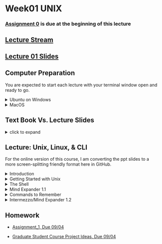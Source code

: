 # Week01 UNIX

### [Assignment 0](https://github.com/tamucc-comp-bio-2020/classroom_repo/blob/master/assignments/assignment_0.md) is due at the beginning of this lecture

## [Lecture Stream](https://tamucc.webex.com/recordingservice/sites/tamucc/recording/playback/89d7a9cb258e4750a09f346800aceb31)

## [Lecture 01 Slides](Week01_files/Lecture01_WelcomeToTheMatrix.pdf)

## Computer Preparation

You are expected to start each lecture with your terminal window open and ready to go.

<details><summary>Ubuntu on Windows</summary>
<p>

  * If the Ubuntu app is not installed, then follow [these instructions](https://github.com/cbirdlab/wlsUBUNTU_settings/blob/master/README.md)
  
  * Log into your Ubuntu terminal.  _We will not use `gitbash` unless you can't get Ubuntu running._ After logging in, You are in your home directory. 
     
  * If the `CSB` directory does not exist in your home directory (check with `ls`), then run the following code to clone the `CSB` repository into your home directory:
  
    ```bash
    git clone https://github.com/CSB-book/CSB.git
    ```
  * It's always a good idea to keep your apps in `Ubuntu` up to date. _The first time you do this, it could take a long time to finish. After that, if you do this when you log in, it should go quickly._
    ```bash
    sudo apt update
    sudo apt upgrade
    ```
    

</p>
</details>

<details><summary>MacOS</summary>
<p>
 
  * Open a terminal window
  
  * If you haven't already, install [homebrew](https://brew.sh/).  You will be able to use homebrew to install linux software, such as `tree`, which is used in the slide show.
  

</p>
</details>


## Text Book Vs. Lecture Slides

<details><summary>click to expand</summary>
<p>

* The [**Lecture_01 Slides**](Week01_files/Lecture01_WelcomeToTheMatrix.pdf) closely follow the book but there is some additional information that is not provided in the book (and vice versa). In the lecture slides, the `code blocks` are represented by green text on a black background, mimicking the terminal.

</p>
</details>


## Lecture: Unix, Linux, & CLI

For the online version of this course, I am converting the ppt slides to a more screen-splitting friendly format here in GitHub.

<details><summary>Introduction</summary>
<p>

### [Linux](https://en.wikipedia.org/wiki/Linux) is a Free & Open Source Version of the [UNIX](https://en.wikipedia.org/wiki/Unix) Operating System

![Common Operating Systems](Week01_files/os.png)

* An [operating system](https://en.wikipedia.org/wiki/Operating_system) is the primary interface between you and the computer

* [Open source](https://en.wikipedia.org/wiki/Open_source) is a decentralized development model where all aspects of a project are viewable and generally free to use

* Linux is free

  * [Supercomputers](https://en.wikipedia.org/wiki/Supercomputer) typically use it

  * Useful text manipulation tools

---

### The 2 Primary Methods of Interfacing with Computers

#### 1. Graphical User Interface ([GUI](https://en.wikipedia.org/wiki/Graphical_user_interface))

A mouse or you finger is used to interface with images on a screen.

![](Week01_files/mouse.png)

![](Week01_files/gui.png)


#### 2. Command-line Interface ([CLI](https://en.wikipedia.org/wiki/Command-line_interface))

A keyboard is used to type commands into the computer and computer gives feedback on the screen.

![](Week01_files/keyboard.png)

![](Week01_files/cli.png)

---

### Why use [CLI](https://en.wikipedia.org/wiki/Command-line_interface) Linux?

![](Week01_files/morpheus.png)

* Free

* Automation

* Flexibility

* Powerful

* Designed for developers

* Supercomputers use it

* Many software tools for biologists

* Large body of support online

---

### The [UNIX Philosophy](https://en.wikipedia.org/wiki/Unix_philosophy)

![](Week01_files/unixguys.png)
![](Week01_files/unixphilosophy.png)

![](Week01_files/pipeline.png)

* One program ([command](https://en.wikipedia.org/wiki/List_of_Unix_commands)) does one thing

* All programs accept input as a text stream and output a modified [text stream](https://en.wikipedia.org/wiki/Standard_streams)

* Programs can be linked together into serial [pipelines](https://en.wikipedia.org/wiki/Pipeline_(Unix)) to achieve complex results

---

### Documentation of Linux [CLI](https://en.wikipedia.org/wiki/Command-line_interface) Pipelines Facilitate Scientific Reproducibility and Long-Term Efficiency

Comparison of [GUI](https://en.wikipedia.org/wiki/Graphical_user_interface) and [CLI](https://en.wikipedia.org/wiki/Command-line_interface) for manipulating data

![](Week01_files/guiVScli.png)

---


</p>
</details>

<details><summary>Getting Started with Unix</summary>
<p>

### Open A Terminal Window

Windows:  Search Windows Terminal and Open

![](Week01_files/open_ubuntu-terminal.png)

<details><summary>Adjusting Windows Terminal Settings</summary>
<p>

Windows: Make Ubuntu the default terminal app

![](Week01_files/terminal_default.png)

Windows: Ubuntu settings can be adjusted, such as startup dir

![](Week01_files/terminal_settings.png)

</p>
</details>

MacOS: Search Terminal and Open

![](Week01_files/open_mac-terminal.png)

---

### The [Directory Structure](https://en.wikipedia.org/wiki/Directory_structure) is the Organization of Files and Folders (aka Directories) In Your Computer

WIN10 File Explorer

![](Week01_files/win10_file-explorer.png)

Ubuntu Terminal

![](Week01_files/ubuntu_terminal.png)

The CLI forces you to start memorizing where your files are and what they are named. This causes 95% of the difficulties in learning CLI, so start memorizing to your directory structure.  It is also a good idea to be deliberate and organized when creating new directories and files.

We will use [code blocks](https://en.wikipedia.org/wiki/Block_(programming)) to let you know when and what to type into your CLI. Here, please enter the commands `pwd` and then `ls` into your terminal.

```bash
pwd
ls
```

`pwd` lists the present working directory

`ls` lists the contents of the present working directory

Pro tip: clear the screen with `ctrl + L` keystroke

---

### Unix/Linux Command Line Terminology

The [path](https://en.wikipedia.org/wiki/Path_(computing)) is the address of a file or directory in the directory structure

![](Week01_files/cli_terms.png)

---

### Some Notable Directories (do not modify files here)

`/bin` contains several basic commands

`/dev` Contains the files connecting to devices such as the keyboard, mouse, and screen

`/etc`Contains configuration files

`/tmp` Contains temporary files

Try using `ls` to view these directories

```bash
ls /bin
ls /dev
ls /etc
ls /tmp
```

---

### Your Home Directory

`/home/<username>` is the directory where you are expected to create and maintain your directories and files.

  * Note that `<username>` is a place holder for your username on your computer
  
  * Starting directory upon login

  * Specific to user

  * Place for personal files, dirs, programs, downloads etc

`$HOME` is a [variable](https://en.wikipedia.org/wiki/Variable_(computer_science)) that contains the path to your home directory

  * A variable stores information

  * Always preceded by a `$` after it is created

  * `$HOME` is an environmental variable created by the operating system and `bash`
  
  * a shortcut for `$HOME` is the `~` character located at the upper left of your keyboard
  
  * the `echo` command can be used to show the contents of a variable, such as `$HOME`

```bash
echo $HOME
pwd
ls
ls $HOME
ls ~
```

---

### The Directory Tree

![](Week01_files/dir_tree.png)

The directory tree is a map of the directories and files on your computers hard drives and/or solid state drives

If you have Ubuntu or a Mac with `homebrew` or some other linux package manger, you can install `tree` to view portions of your directory tree in "tree" format.

```bash
# this is a comment, as indicated by the # at the beginning of the line.  Do not type it into your terminal

# change directories 


# Ubuntu Only
sudo apt install tree

# Mac with homebrew only
brew install tree
```

We just installed the `tree` command (or app) from the internet to your computer.  If you were not able to do this because you did not install `homebrew` on your mac, it is ok. `tree` is not a critical command

```bash
# this will only work if you have tree installed, it is just an example so do not worry if you do not have it
cd ~
tree 
tree -L 1 
tree -L 2 
man tree
```

The `man` command is nearly universal in displaying the manual for "commands" such as `tree`. Use the `q` keystroke to exit the manual for tree.

```bash
# check your directory structure for assignment_0
tree ~/Desktop/shell-lesson-data
```

It should look like this:

![](assignment_0_dirtree.png)


---
<!--  
### The `CSB/unix` [Repository](https://en.wikipedia.org/wiki/Repository_(version_control))

Our primary text book, [Computing Skills for Biologists](https://computingskillsforbiologists.com/), provides a rich assortment of resources for you.  Most of these resources are contained in a GitHub repository that you have cloned into your home directory.  This is the `CSB` directory. 

The `CSB` directory is organized by topic, with subdirectories dedicated to different chapters.  The directory for chapter 1 is `CSB/unix`.

`CSB/unix/data` Contains data for examples and exercises

`CSB/unix/installation` Contains instructions for installing software for this chapter

`CSB/unix/sandbox` Dir where we work and experiment

`CSB/unix/solutions` Solutions in code (`bash`) pseudocode (plain English) for your consultation when you get stuck with an exercise

```bash
# I am adding the 'cd ~' command to make sure you are in your home dir before running the 'ls' commands
cd ~
ls CSB/unix/
ls CSB/unix/data
ls CSB/unix/installation
ls CSB/unix/sandbox
ls CSB/unix/solutions
```

---

-->

</p>
</details>

<details><summary>The Shell</summary>
<p>

### The [Shell](https://en.wikipedia.org/wiki/Shell_(computing))

* The shell is software that controls the [operating system kernel](https://en.wikipedia.org/wiki/Kernel_(operating_system)) and is accessed through a terminal window

* The shell we are using in Ubuntu and MacOS is called `bash`, or Born Again Shell

* `bash` is a [shell scripting](https://en.wikipedia.org/wiki/Shell_script) computer language

* The commands we have been using are `bash` commands which allow us to control the operating system

The image below shows the [command prompt](https://en.wikipedia.org/wiki/Command-line_interface#Command_prompt) on my computer. Below the picture, we decode some of the information for you.

![](Week01_files/cmd_prompt.png)

`$` Indicates the terminal is ready  to accept commands

`~` Indicates where I am, the home dir

`LAPTOP-URSOLRPO` is the name of my laptop (very creative, am I right?!)

`cbird` is my user name

The rest is not important right now, but if you are dying to know, the `(base)` is there because I have [anaconda](https://www.anaconda.com/) running to manage [python](https://en.wikipedia.org/wiki/Python_(programming_language)). If I turn off anaconda, then the `(base)` will go away.

---

### Bash Keyboard Shortcuts

*`↑`*	Scroll through previous commands

*`Tab`*	autocomplete command, dir, or file name. if you hit tab and nothing happens there are either multiple matches or 0 matches

*`Tab,Tab`*	 show matches

![](Week01_files/keyboard_shortcuts.png)

Go ahead and try some of these in your terminal. 

Note that I have created a [Linux Cheat Sheet](resources/CheatSheetLinux_2022-09-02.pdf) to help you with common `bash` commands and keyboard shortcuts.  I encourage you to print this out on a single sheet of paper, both sides, for your reference.

---

### `bash` Command Syntax

```bash
# be sure to type the following commands into your terminal, but not this message
cal
cal 2020
cal -j
cal -j 2020
```

_Note: `ctrl + c` will stop a command if it is taking too long to complete_

* Bash _*commands*_ like `cal` are programs that follow the UNIX philosophy.

* [_*Arguments*_](https://en.wikipedia.org/wiki/Command-line_interface#Arguments) like `2020` can be accepted by some commands, order can matter and some commands require particular arguments. For example, `cp` or copy requires at least which file to copy and where to copy it, in that order

* `-j` is an [_*option*_](https://en.wikipedia.org/wiki/Command-line_interface#Command-line_option), in this case it means Julian calendar

  * if an option is preceded by a single `-`, it is customary for that option to be represented by a single letter.  If an option is preceded by two dashes `--julian` it is typically a word.  In this case, `cal` has been updated and all word options have been removed, so `--julian` is no longer recognized.  Realize that it is up to the developer ( the person who writes the software ) to enforce formats, so you will find commands that do not follow convention as you get into more "boutique" commands and apps - especially those written by biologists.

---

### Getting Help with `bash`

#### 1. Use an internet search with your favorite search engine if you know what you want to do, but do not know the command

Example search terms: `bash <english description of what you want to do>`

Do not be afraid to modify and try different english descriptions if you do not succeed in the first search


#### 2. Use the `man` command if you know the command but are not sure of the options and arguments

```bash
man cal
```  

_scroll with arrow keys and `q` will get you out of the manual_

All manuals in unix/linux follow the same format:

`NAME`
` <name and brief descrip>`
 
`SYNOPSIS`
` <examples of how to run>`
 
`DESCRIPTION`
` <detailed description>`
` <list of arguments/options>`

---

### Changing and Viewing Directories (`cd` `pwd` `ls`)

```
# move up to parent directory
cd ..

# show path to present working directory
pwd

# move to root dir
cd /
pwd

# go back to previous dir
cd -
pwd

# go to the home dir
cd ~
pwd

# show present working dir contents
ls

# show dir contents with more details
ls -l

# show dir contents with more details, sorted by *t*ime in *r*everse order with *h*uman readable file sizes.
ls -ltrh
```

_Note:  single letter options can typically be combined together, `-l –t –r -h`  =  `-ltrh`_


The command `ls -ltrh` outputs a lot of information to the screen.  It can be overwhelming at first, but it is just basic information about your files and directories in the `pwd`

In the following image, dirs are highlighted, files are not

![](Week01_files/ls-ltrh_1.png)

In the following image, the highlighted columns of information are as follows:

![](Week01_files/ls-ltrh_2.PNG)

And the permissions can be further broken down.  The first column indicates whether it is a file or a directory. The 2nd to 4th columns are the User permissions.  Each user belongs to a group, which has its own set of permissions. Last, there are permissions for all users regardless of affiliation (global)

* `r` read permissions gives one the ability to view the contents of a file

* `w` write permissions gives one the ability to modify a file

* `x` execute permissions gives one the ability to run a file if it is written in computer code

![](Week01_files/ls-ltrh_3.PNG)

---

### [Paths](https://en.wikipedia.org/wiki/Path_(computing))

A [_*path*_](https://en.wikipedia.org/wiki/Path_(computing)) is the address of file or directory

An _*[absolute path](https://en.wikipedia.org/wiki/Path_(computing)#Absolute_and_relative_paths)*_ is complete and starts with root `/` or a variable that starts with root.  For example, the following return the same result regardless of pwd

```bash
# absolute paths, make sure you replace <username> with your user name
ls /home/<username>/CSB
ls ~/CSB
ls $HOME/CSB
```

_*[Relative paths](https://en.wikipedia.org/wiki/Path_(computing)#Absolute_and_relative_paths)*_ start from the present working directory

```bash
# These relative paths only work if you are in the right dir
ls ./CSB
ls CSB
ls ../
```

  * `.` Means present directory
  * `..` means  parent directory

It is best not to used spaces in dir and file names, but you can wrap file names with spaces in quotes or precede each space with a ` \ ` see pg 21 of CSB text for dealing w/ spaces


---

</p>
</details>


<details><summary>Mind Expander 1.1</summary>
<p>

### [Mind Expander 1.1](https://forms.office.com/Pages/ResponsePage.aspx?id=8frLNKZngUepylFOslULZlFZdbyVx8RLiPt1GobhHnlUM1FFUUZLT01LR0ZGODU2WVNSV1c0NEpWMi4u)

</p>
</details>


<details><summary>Commands to Remember</summary>
<p>

---


### Set Up Data to Experiment With

From here forward, we will adopt a standardized code block syntax.  The `$` represents the command prompt and you are expected to type in the commands that follow it, but _*do not start any command with the `$`*_.  The `#` is a comment to explain to you what is happening next

```bash
# goto your home dir
$ cd ~

# make a directory called comp_bio with a dir called lecture_01 inside of it and move into lecture_01
$ mkdir -p ~/comp_bio/lecture_01
$ cd ~/comp_bio/lecture_01

# dowload the software carpentry data set for the Unix Shell lesson and unzip it and delete the zipped file
$ wget https://swcarpentry.github.io/shell-novice/data/shell-lesson-data.zip
$ unzip shell-lesson-data.zip
$ rm shell-lesson-data.zip
```

--- 

### Copy with `cp <from> <to>`

```
# you should be in ~/comp_bio/lecture_01
$ cd ~/comp_bio/lecture_01
$ pwd

# view the present dir
$ ls

# copy `haiku.txt` to the present directory
$ cp shell-lesson-data/exercise-data/writing/haiku.txt .

# copy `haiku.txt` to the present directory and rename the copy to be `Haiku.txt`
$ cp shell-lesson-data/exercise-data/writing/haiku.txt ./Haiku.txt
$ ls

# view tree of shell-lesson-data, 
$ tree shell-lesson-data

#then copy the whole `exercise-data` dir to the north-pacific-gyre dir, then view dir tree again
$ cp -rf shell-lesson-data/exercise-data/ ./shell-lesson-data/north-pacific-gyre/
$ tree shell-lesson-data

```

_Note:  `-r` means [recursive](https://en.wikipedia.org/wiki/Recursion_(computer_science)), `-f` means force_

---

### Move or rename with `mv <from> <to>`

```bash
# you should be in ~/comp_bio/lecture_01
$ cd ~/comp_bio/lecture_01
$ pwd

# move Haiku.txt to the `writing` dir inside the copy of the `exercise-data` dir in the `north-pacific-gyre` dir to the data directory
$ mv Haiku.txt shell-lesson-data/north-pacific-gyre/exercise-data/writing/

# rename the file you just moved to be `HAIKU.txt` rather than `Haiku.txt`
$ mv shell-lesson-data/north-pacific-gyre/exercise-data/writing/Haiku.txt shell-lesson-data/north-pacific-gyre/exercise-data/writing/HAIKU.txt

# check your work
$ tree .

```

_Note:  `bash` gives no positive feedback, only negative if something is wrong.  I will do my best to make up for the callousness of `bash`_


---

### Create file with touch <filename>

```bash
# let's move to shell-lesson-data
$ cd ~/comp_bio/lecture_01/shell-lesson-data/exercise-data
$ pwd

# inspect the current contents of the directory
$ ls -l

# create a new file (you can list multiple files)
$ touch new_file.txt

# inspect the contents of the directory again
$ ls -l

# if you touch the file a second time, the time of last access will change
$ touch new_file.txt
$ ls -l

# create a new file in the `shell-lesson-data` dir (the parent dir of the present dir), then view the 
$ touch ../another_new_file.txt
$ ls ..

```

_Note:  `bash` gives no positive feedback, only negative if something is wrong.  I will do my best to make up for the callousness of `bash`_

---

### Remove file(s) or dir(s) with `rm <name>` 
### Make dirs with `mkdir <name>`

```bash
# make sure you are still in the original exercise-data dir 
$ cd ~/comp_bio/lecture_01/shell-lesson-data/exercise-data
$ pwd

# delete new_file.txt, the –i requests confirmation, enter `y` to confirm the deletion
$ rm -i new_file.txt

# delete another_new_file.txt, there is no "undo" option
$ rm ../another_new_file.txt

# make dir `d1` in present dir, `d2` in `d1`, and `d3` in `d2`; if you have tree try it
$ mkdir -p d1/d2/d3
$ tree d1
d1
└── d2
    └── d3

# remove the `d1`,`d2`,& `d3` dirs recursively with a "one-liner"
$ rm -rf d1

# remove the copy of the `exercise-data` dir in `north-pacific-gyre`
$ rm -rf ../north-pacific-gyre/exercise-data/
```

_be careful with rm, you could delete your whole computer and there is no undo_

---

### View large files with `less -S <filename>`
### Print and concatenate files `cat <filename>`
### Print and sort files `sort <filename>`


```bash
# make sure you are still in the original exercise-data dir 
$ cd ~/comp_bio/lecture_01/shell-lesson-data/exercise-data

# look at the `NENE01751B.txt` file in `north-pacific-gyre`, try duckduckgo search on “bash less commands”
$ less ../north-pacific-gyre/NENE01751B.txt

# type /10 inside of less to search; u=up, d=down, G=end, g=begin, q=exit

# concatenate files and/or print to screen
$ cat numbers.txt ../north-pacific-gyre/goodiff.sh proteins/cubane.pdb

# print the sorted lines of a file
$ sort ../north-pacific-gyre/NENE01751B.txt

# first view, then sort a comma delimited file numerically by column 3 in reverse order and view in less
$ cat animal-counts/animals.csv
$ sort -nrk3,3 -t "," animal-counts/animals.csv | less
```

_Note: in the last command we used a pipe `|` to direct the text stream from `sort` to `less`.  Remember the [Unix Philosophy](https://en.wikipedia.org/wiki/Unix_philosophy)_

---

### Count words with		`wc <filename>`
### Determine file type		`file <filename>`

```bash
# count lines, words, and characters
$ wc Gesquiere2011_about.txt

# count lines only
$ wc -l Marra2014_about.txt

# determine file type, ASCII is a type of human-readable text file
$ file Marra2014_about.txt
Marra2014_about.txt: ASCII English text

```

_Do not forget to use `Tab` key to autocomplete directory names and prevent spelling mistakes_

---

### Retrieve beginning of file `head –n <number of lines> <filename>`
### Retrieve end of file tail `–n <number of lines> <filename>`

```bash
# display first two lines of a file
$ head -n 2 Gesquiere2011_data.csv

# display last two lines of file
$ tail -n 2 Gesquiere2011_data.csv

# display from line 2 onward
# (i.e., removing the header of the file)
$ tail -n +2 Gesquiere2011_data.csv

# display all but the last line
$ head -n -1 Gesquiere2011_data.csv
```

_Do not forget to use `Tab` key to autocomplete file names and prevent spelling mistakes_

---

</p>
</details>


<details><summary>Intermezzo/Mind Expander 1.2</summary>
<p>

### [Mind Expander 1.2](https://forms.office.com/Pages/ResponsePage.aspx?id=8frLNKZngUepylFOslULZlFZdbyVx8RLiPt1GobhHnlUM0VSMlJZMFg2VzlNNjZVUTJINk9TRlBSOC4u)

</p>
</details>


## Homework

* [Assignment_1, Due 09/04](https://github.com/tamucc-comp-bio-2020/classroom_repo/blob/master/assignments/assignment_1.md)

* [Graduate Student Course Project Ideas, Due 09/04](https://forms.office.com/Pages/ResponsePage.aspx?id=8frLNKZngUepylFOslULZlFZdbyVx8RLiPt1GobhHnlUOUo2UVRUMVgwTUlQMlpUQzUzOTIzME9LNi4u)


